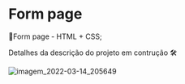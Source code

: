 # Form page
:pushpin:Form page - HTML + CSS;

Detalhes da descrição do projeto em contrução :hammer_and_wrench:

![imagem_2022-03-14_205649](https://user-images.githubusercontent.com/70415844/158279773-396cdb72-79e6-4118-97c0-bf9e2ea806e5.png)

